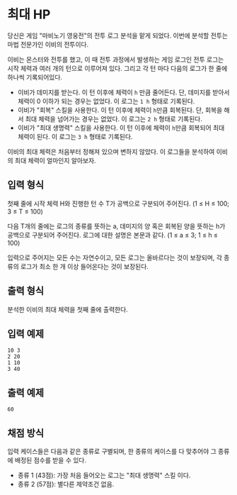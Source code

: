 # 최대 HP

당신은 게임 "마비노기 영웅전"의 전투 로그 분석을 맡게 되었다. 이번에 분석할 전투는 마법 전문가인 이비의 전투이다.

이비는 몬스터와 전투를 했고, 이 때 전투 과정에서 발생하는 게임 로그인 전투 로그는 시작 체력과 여러 개의 턴으로 이루어져 있다. 그리고 각 턴 마다 다음의 로그가 한 줄에 하나씩 기록되어있다.

- 이비가 데미지를 받는다. 이 턴 이후에 체력이 `h` 만큼 줄어든다. 단, 데미지를 받아서 체력이 0 이하가 되는 경우는 없었다. 이 로그는 `1 h` 형태로 기록된다.
- 이비가 "회복" 스킬을 사용한다. 이 턴 이후에 체력이 `h`만큼 회복된다. 단, 회복을 해서 최대 체력을 넘어가는 경우는 없었다. 이 로그는 `2 h` 형태로 기록된다.
- 이비가 "최대 생명력" 스킬을 사용한다. 이 턴 이후에 체력이 `h`만큼 회복되어 최대 체력이 된다. 이 로그는 `3 h` 형태로 기록된다.

이비의 최대 체력은 처음부터 정해져 있으며 변하지 않았다. 이 로그들을 분석하여 이비의 최대 체력이 얼마인지 알아보자.

## 입력 형식

첫째 줄에 시작 체력 H와 진행한 턴 수 T가 공백으로 구분되어 주어진다. (1 ≤ H ≤ 100; 3 ≤ T ≤ 100)

다음 T개의 줄에는 로그의 종류를 뜻하는 a, 데미지의 양 혹은 회복된 양을 뜻하는 h가 공백으로 구분되어 주어진다. 로그에 대한 설명은 본문과 같다. (1 ≤ a ≤ 3; 1 ≤ h ≤ 100)

입력으로 주어지는 모든 수는 자연수이고, 모든 로그는 올바르다는 것이 보장되며, 각 종류의 로그가 최소 한 개 이상 들어온다는 것이 보장된다.

## 출력 형식

분석한 이비의 최대 체력을 첫째 줄에 출력한다.

## 입력 예제

```
10 3
2 20
1 10
3 40
```

## 출력 예제

```
60
```

## 채점 방식

입력 케이스들은 다음과 같은 종류로 구별되며, 한 종류의 케이스를 다 맞추어야 그 종류에 배정된 점수를 받을 수 있다.

- 종류 1 (43점): 가장 처음 들어오는 로그는 "최대 생명력" 스킬 이다.
- 종류 2 (57점): 별다른 제약조건 없음.